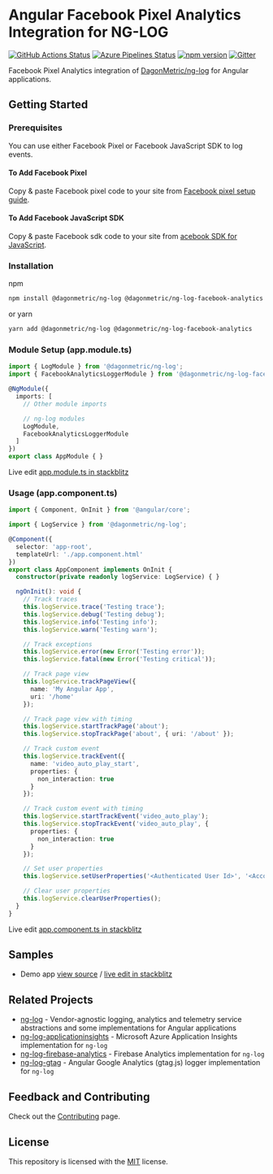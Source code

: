 # Angular Facebook Pixel Analytics Integration for NG-LOG

[![GitHub Actions Status](https://github.com/DagonMetric/ng-log-facebook-analytics/workflows/Main%20Workflow/badge.svg)](https://github.com/DagonMetric/ng-log-facebook-analytics/actions)
[![Azure Pipelines Status](https://dev.azure.com/DagonMetric/ng-log/_apis/build/status/DagonMetric.ng-log-facebook-analytics?branchName=master)](https://dev.azure.com/DagonMetric/ng-log/_build?definitionId=21)
[![npm version](https://badge.fury.io/js/%40dagonmetric%2Fng-log-facebook-analytics.svg)](https://www.npmjs.com/package/@dagonmetric/ng-log-facebook-analytics)
[![Gitter](https://badges.gitter.im/DagonMetric/general.svg)](https://gitter.im/DagonMetric/general?utm_source=badge&utm_medium=badge&utm_campaign=pr-badge)

Facebook Pixel Analytics integration of [DagonMetric/ng-log](https://github.com/DagonMetric/ng-log) for Angular applications.

## Getting Started

### Prerequisites

You can use either Facebook Pixel or Facebook JavaScript SDK to log events.

#### To Add Facebook Pixel

Copy & paste Facebook pixel code to your site from [Facebook pixel setup guide](https://www.facebook.com/business/m/pixel-setup-get-started).

#### To Add Facebook JavaScript SDK

Copy & paste Facebook sdk code to your site from [acebook SDK for JavaScript](https://developers.facebook.com/docs/javascript/).

### Installation

npm

```bash
npm install @dagonmetric/ng-log @dagonmetric/ng-log-facebook-analytics
```

or yarn

```bash
yarn add @dagonmetric/ng-log @dagonmetric/ng-log-facebook-analytics
```

### Module Setup (app.module.ts)

```typescript
import { LogModule } from '@dagonmetric/ng-log';
import { FacebookAnalyticsLoggerModule } from '@dagonmetric/ng-log-facebook-analytics';

@NgModule({
  imports: [
    // Other module imports

    // ng-log modules
    LogModule,
    FacebookAnalyticsLoggerModule
  ]
})
export class AppModule { }
```

Live edit [app.module.ts in stackblitz](https://stackblitz.com/github/dagonmetric/ng-log-facebook-analytics/tree/master/samples/demo-app?file=src%2Fapp%2Fapp.module.ts)

### Usage (app.component.ts)

```typescript
import { Component, OnInit } from '@angular/core';

import { LogService } from '@dagonmetric/ng-log';

@Component({
  selector: 'app-root',
  templateUrl: './app.component.html'
})
export class AppComponent implements OnInit {
  constructor(private readonly logService: LogService) { }

  ngOnInit(): void {
    // Track traces
    this.logService.trace('Testing trace');
    this.logService.debug('Testing debug');
    this.logService.info('Testing info');
    this.logService.warn('Testing warn');

    // Track exceptions
    this.logService.error(new Error('Testing error'));
    this.logService.fatal(new Error('Testing critical'));

    // Track page view
    this.logService.trackPageView({
      name: 'My Angular App',
      uri: '/home'
    });

    // Track page view with timing
    this.logService.startTrackPage('about');
    this.logService.stopTrackPage('about', { uri: '/about' });

    // Track custom event
    this.logService.trackEvent({
      name: 'video_auto_play_start',
      properties: {
        non_interaction: true
      }
    });

    // Track custom event with timing
    this.logService.startTrackEvent('video_auto_play');
    this.logService.stopTrackEvent('video_auto_play', {
      properties: {
        non_interaction: true
      }
    });

    // Set user properties
    this.logService.setUserProperties('<Authenticated User Id>', '<Account Id>');

    // Clear user properties
    this.logService.clearUserProperties();
  }
}
```

Live edit [app.component.ts in stackblitz](https://stackblitz.com/github/dagonmetric/ng-log-facebook-analytics/tree/master/samples/demo-app?file=src%2Fapp%2Fapp.component.ts)

## Samples

* Demo app [view source](https://github.com/DagonMetric/ng-log-facebook-analytics/tree/master/samples/demo-app) / [live edit in stackblitz](https://stackblitz.com/github/dagonmetric/ng-log-facebook-analytics/tree/master/samples/demo-app)

## Related Projects

* [ng-log](https://github.com/DagonMetric/ng-log) - Vendor-agnostic logging, analytics and telemetry service abstractions and some implementations for Angular applications
* [ng-log-applicationinsights](https://github.com/DagonMetric/ng-log-applicationinsights) - Microsoft Azure Application Insights implementation for `ng-log`
* [ng-log-firebase-analytics](https://github.com/DagonMetric/ng-log-firebase-analytics) - Firebase Analytics implementation for `ng-log`
* [ng-log-gtag](https://github.com/DagonMetric/ng-log-gtag) - Angular Google Analytics (gtag.js) logger implementation for `ng-log`

## Feedback and Contributing

Check out the [Contributing](https://github.com/DagonMetric/ng-log-facebook-analytics/blob/master/CONTRIBUTING.md) page.

## License

This repository is licensed with the [MIT](https://github.com/DagonMetric/ng-log-facebook-analytics/blob/master/LICENSE) license.

